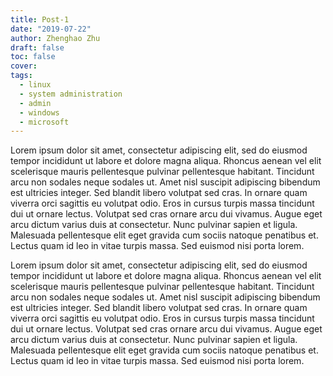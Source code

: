 ```yaml
---
title: Post-1
date: "2019-07-22"
author: Zhenghao Zhu
draft: false
toc: false
cover: 
tags:
  - linux
  - system administration
  - admin
  - windows
  - microsoft
---
```


Lorem ipsum dolor sit amet, consectetur adipiscing elit, sed do eiusmod tempor incididunt ut labore et dolore magna aliqua. Rhoncus aenean vel elit scelerisque mauris pellentesque pulvinar pellentesque habitant. Tincidunt arcu non sodales neque sodales ut. Amet nisl suscipit adipiscing bibendum est ultricies integer. Sed blandit libero volutpat sed cras. In ornare quam viverra orci sagittis eu volutpat odio. Eros in cursus turpis massa tincidunt dui ut ornare lectus. Volutpat sed cras ornare arcu dui vivamus. Augue eget arcu dictum varius duis at consectetur. Nunc pulvinar sapien et ligula. Malesuada pellentesque elit eget gravida cum sociis natoque penatibus et. Lectus quam id leo in vitae turpis massa. Sed euismod nisi porta lorem.

Lorem ipsum dolor sit amet, consectetur adipiscing elit, sed do eiusmod tempor incididunt ut labore et dolore magna aliqua. Rhoncus aenean vel elit scelerisque mauris pellentesque pulvinar pellentesque habitant. Tincidunt arcu non sodales neque sodales ut. Amet nisl suscipit adipiscing bibendum est ultricies integer. Sed blandit libero volutpat sed cras. In ornare quam viverra orci sagittis eu volutpat odio. Eros in cursus turpis massa tincidunt dui ut ornare lectus. Volutpat sed cras ornare arcu dui vivamus. Augue eget arcu dictum varius duis at consectetur. Nunc pulvinar sapien et ligula. Malesuada pellentesque elit eget gravida cum sociis natoque penatibus et. Lectus quam id leo in vitae turpis massa. Sed euismod nisi porta lorem.